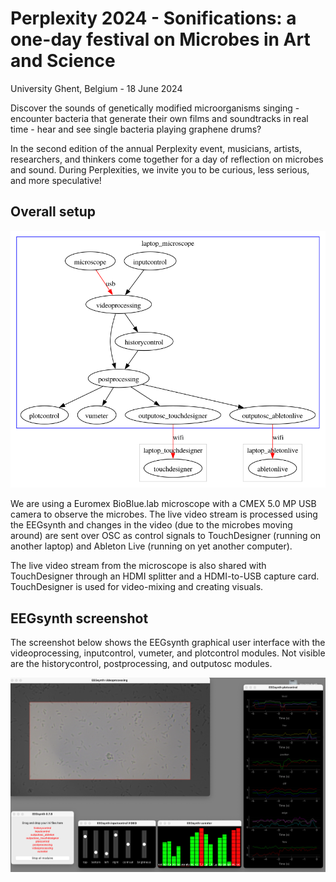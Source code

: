 # Perplexity 2024 - Sonifications: a one-day festival on Microbes in Art and Science

University Ghent, Belgium - 18 June 2024

Discover the sounds of genetically modified microorganisms singing - encounter bacteria that generate their own films and soundtracks in real time - hear and see single bacteria playing graphene drums?

In the second edition of the annual Perplexity event, musicians, artists, researchers, and thinkers come together for a day of reflection on microbes and sound. During Perplexities, we invite you to be curious, less serious, and more speculative!

## Overall setup

![flowchart](patch.png)

We are using a Euromex BioBlue.lab microscope with a CMEX 5.0 MP USB camera to observe the microbes. The live video stream is processed using the EEGsynth and changes in the video (due to the microbes moving around) are sent over OSC as control signals to TouchDesigner (running on another laptop) and Ableton Live (running on yet another computer).

The live video stream from the microscope is also shared with TouchDesigner through an HDMI splitter and a HDMI-to-USB capture card. TouchDesigner is used for video-mixing and creating visuals.

## EEGsynth screenshot

The screenshot below shows the EEGsynth graphical user interface with the videoprocessing, inputcontrol, vumeter, and plotcontrol modules. Not visible are the historycontrol, postprocessing, and outputosc modules.

![screenshot](screenshot.png)
